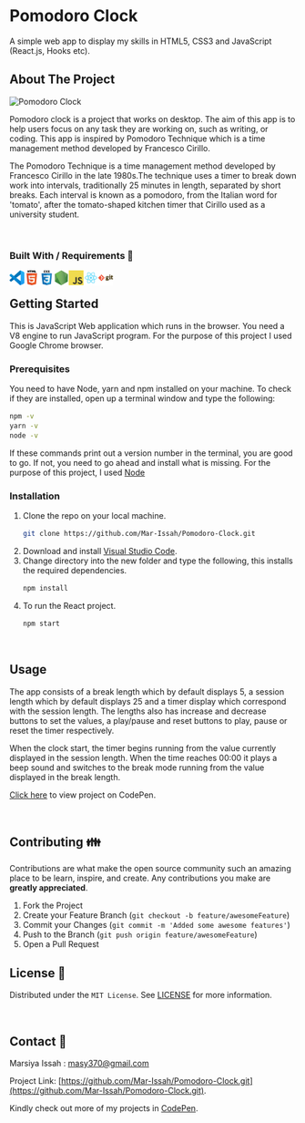 # Pomodoro Clock
A simple web app to display my skills in HTML5, CSS3 and JavaScript (React.js, Hooks etc).

## About The Project

![Pomodoro Clock](https://res.cloudinary.com/dytnpjxrd/image/upload/v1617412489/My%20Website%20Projects/pomodoro_clock_ep2eew.png)

Pomodoro clock is a project that works on desktop. The aim of this app is to help users focus on any task they are working on, such as writing, or coding. This app is inspired by Pomodoro Technique which is a time management method developed by Francesco Cirillo.

The Pomodoro Technique is a time management method developed by Francesco Cirillo in the late 1980s.The technique uses a timer to break down work into intervals, traditionally 25 minutes in length, separated by short breaks. Each interval is known as a pomodoro, from the Italian word for 'tomato', after the tomato-shaped kitchen timer that Cirillo used as a university student.

<br>

### Built With / Requirements :construction_worker:
<img align="left" alt="Visual Studio Code" width="26px" src="https://raw.githubusercontent.com/github/explore/80688e429a7d4ef2fca1e82350fe8e3517d3494d/topics/visual-studio-code/visual-studio-code.png" />
<img align="left" alt="HTML5" width="26px" src="https://raw.githubusercontent.com/github/explore/80688e429a7d4ef2fca1e82350fe8e3517d3494d/topics/html/html.png" />
<img align="left" alt="CSS3" width="26px" src="https://raw.githubusercontent.com/github/explore/80688e429a7d4ef2fca1e82350fe8e3517d3494d/topics/css/css.png" />
<img align="left" alt="Node.js" width="26px" src="https://raw.githubusercontent.com/github/explore/80688e429a7d4ef2fca1e82350fe8e3517d3494d/topics/nodejs/nodejs.png" />
<img align="left" alt="JavaScript" width="26px" src="https://raw.githubusercontent.com/github/explore/80688e429a7d4ef2fca1e82350fe8e3517d3494d/topics/javascript/javascript.png" />
<img align="left" alt="React" width="26px" src="https://raw.githubusercontent.com/github/explore/80688e429a7d4ef2fca1e82350fe8e3517d3494d/topics/react/react.png" />
<img align="left" alt="Git" width="26px" src="https://raw.githubusercontent.com/github/explore/80688e429a7d4ef2fca1e82350fe8e3517d3494d/topics/git/git.png" />


<br>

<!-- GETTING STARTED -->

## Getting Started
This is JavaScript Web application which runs in the browser. You need a V8 engine to run JavaScript program. For the purpose of this project I used Google Chrome browser.

### Prerequisites
You need to have Node, yarn and npm installed on your machine. To check if they are installed, open up a terminal window and type the following:
 ```sh
npm -v
yarn -v
node -v
   ```
   
If these commands print out a version number in the terminal, you are good to go. If not, you need to go ahead and install what is missing. For the purpose of this project, I used [Node](https://nodejs.org/en/)

### Installation

1. Clone the repo on your local machine.
   ```sh
   git clone https://github.com/Mar-Issah/Pomodoro-Clock.git
   ```
2. Download and install [Visual Studio Code](https://code.visualstudio.com/).
3. Change directory into the new folder and type the following, this installs the required dependencies.
    ```sh
    npm install
   ```
4. To run the React project.
   ```sh
   npm start
   ```

<br>

<!-- USAGE EXAMPLES -->

## Usage
The app consists of a break length which by default displays 5, a session length which by default displays 25 and a timer display which correspond with the session length.
The lengths also has increase and decrease buttons to set the values, a play/pause and reset buttons to play, pause or reset the timer respectively.

When the clock start, the timer begins running from the value currently displayed in the session length. When the time reaches 00:00 it plays a beep sound and switches to the break mode running from the value displayed in the break length.

[Click here](https://codepen.io/marsiya-issah/full/GRNdrrr) to view project on CodePen.


<br>
<!-- CONTRIBUTING -->

## Contributing :family:

Contributions are what make the open source community such an amazing place to be learn, inspire, and create. Any contributions you make are **greatly appreciated**.

1. Fork the Project
2. Create your Feature Branch (`git checkout -b feature/awesomeFeature`)
3. Commit your Changes (`git commit -m 'Added some awesome features'`)
4. Push to the Branch (`git push origin feature/awesomeFeature`)
5. Open a Pull Request
   <br>

<!-- LICENSE -->

## License :page_facing_up:

Distributed under the `MIT License`. See [LICENSE](https://choosealicense.com/licenses/mit/) for more information.

<!-- CONTACT -->

<br>

## Contact :e-mail:

Marsiya Issah : masy370@gmail.com

Project Link: [https://github.com/Mar-Issah/Pomodoro-Clock.git](https://github.com/Mar-Issah/Pomodoro-Clock.git).

Kindly check out more of my projects in [CodePen](https://codepen.io/your-work/).









